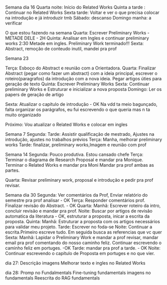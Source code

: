 Semana dia 16
Quarta noite: Início do Related Works
Quinta a tarde : Continuar no Related Works
Sexta tarde: Voltar e ver o que precisa colocar na introdução e já introduzir tmb
Sábado: descanso
Domingo manha: a verificar

O que estou fazendo na semana
Quarta: Escrever Preliminary Works - METADE DELE - 2H
Quinta: Analisar em Ingles e continuar preliminary works 2:30
Metade em ingles. Preliminary Work terminado!!!
Sexta: Abstract, remoção de conteudo inutil, mandei pra prof

Semana 23

Terça: Esboço do Abstract e reunião com a Orientadora.
Quarta: Finalizar Abstract (pegar como fazer um abstract) com a ideia principal, escrever o roteiro(paragrafos) da introdução com a nova ideia. Pegar artigos úties para geração de texto
Quinta: Escrever Preliminary Works
Sexta: Continuar preliminary Works e Estruturar e inicializar a nova proposta
Domingo: Ler os papers de geração de artigo

Sexta: Atualizar o capítulo de introdução - OK
Na vdd ta meio bagunçado, falta organizar os parágrafos, eu fui escrevendo o que queria mas n ta muito organizado

Próximo: Vou atualizar o Related Works e colocar em ingles



Semana 7
Segunda:
Tarde: Assistir qualificação de mestrado, Ajustes na introdução, ajustes no trabalhos prévios
Terça: Manha, melhorar preliminary works
Tarde: finalizar, preliminary works,Imagem e reunião com prof



Semana 14
Segunda: Pouco produtiva. Estou cansado chefe
Terça: Terminar o diagrama de Research Proposal e mandar pra Monique.
Terminar o Related Works e mandar pra Moni
Mandar pra prof ambas as partes.

Quarta:
Revisar preliminary work, proposal e introdução e pedir pra prof revisar.



Semana dia 30
Segunda: Ver comentários da Prof, Enviar relatório do semestre pra prof analisar - OK
Terça: Responder comentários prof. Finalizar revisão do Abstract. - OK
Quarta: 
Manhã: Escrever roteiro da intro, concluir revisão e mandar pra prof. 
Noite: Buscar por artigos de revisão automatica da literatura - OK, estruturar a proposta, inicar a escrita da proposta.
Quinta:
 Manhã: Estruturar a proposta com os artigos necessários para validar meu projeto.
 Tarde: Escrever no foda-se
 Noite: Continuar a escrita.Primeiro escreve tudo. Em seguida busca as referencias que vc quer
Sexta:
Manhã: Lapidar o Preliminary Work e mandar a prof revisar, mandar email pra prof comentando do nosso caminho feliz. Continuar escrevendo o caminho feliz em portuges. -OK
Tarde: mandar pra prof a tarde. - OK
Noite: Continuar escrevendo o capítulo de Proposta em portuges e no que vier.

dia 27:
Descrição imagens
Melhorar texto e ingles no Related Works

dia 28:
Promp no Fundalmentals
Fine-tuning fundamentals
imagens no fundamentals
Reescrita do RAG fundamentals



